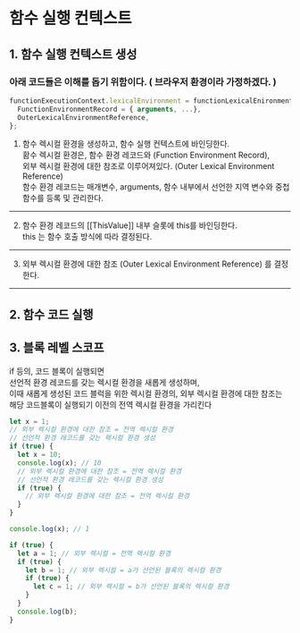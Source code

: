 # 함수 실행 컨텍스트

## 1. 함수 실행 컨텍스트 생성

### 아래 코드들은 이해를 돕기 위함이다. ( 브라우저 환경이라 가정하겠다. )

```js
functionExecutionContext.lexicalEnvironment = functionLexicalEnironment = {
  FunctionEnvironmentRecord = { arguments, ...},
  OuterLexicalEnvironmentReference,
};
```

1. 함수 렉시컬 환경을 생성하고, 함수 실행 컨텍스트에 바인딩한다. <br/>
   홤수 렉시컬 환경은, 함수 환경 레코드와 (Function Environment Record),<br/>
   외부 렉시컬 환경에 대한 참조로 이루어져있다. (Outer Lexical Environment Reference)<br/>
   함수 환경 레코드는 매개변수, arguments, 함수 내부에서 선언한 지역 변수와 중첩 함수를 등록 및 관리한다.

---

2. 함수 환경 레코드의 [[ThisValue]] 내부 슬롯에 this를 바인딩한다. <br/>
   this 는 함수 호출 방식에 따라 결정된다.

---

3. 외부 렉시컬 환경에 대한 참조 (Outer Lexical Environment Reference) 를 결정한다.<br/>

---

## 2. 함수 코드 실행

## 3. 블록 레벨 스코프

if 등의, 코드 블록이 실행되면 <br/>
선언적 환경 레코드를 갖는 렉시컬 환경을 새롭게 생성하며,<br/>
이때 새롭게 생성된 코드 블럭을 위한 렉시컬 환경의, 외부 렉시컬 환경에 대한 참조는<br/>
해당 코드블록이 실행되기 이전의 전역 렉시컬 환경을 가리킨다

```js
let x = 1;
// 외부 렉시컬 환경에 대한 참조 = 전역 렉시컬 환경
// 선언적 환경 레코드를 갖는 렉시컬 환경 생성
if (true) {
  let x = 10;
  console.log(x); // 10
  // 외부 렉시컬 환경에 대한 참조 = 전역 렉시컬 환경
  // 선언적 환경 레코드를 갖는 렉시컬 환경 생성
  if (true) {
    // 외부 렉시컬 환경에 대한 참조 = 전역 렉시컬 환경
  }
}

console.log(x); // 1

if (true) {
  let a = 1; // 외부 렉시컬 = 전역 렉시컬 환경
  if (true) {
    let b = 1; // 외부 렉시컬 = a가 선언된 블록의 렉시컬 환경
    if (true) {
      let c = 1; // 외부 렉시컬 = b가 선언된 블록의 렉시컬 환경
    }
  }
  console.log(b);
}
```
